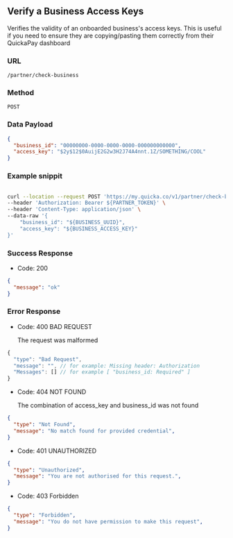 
## Verify a Business Access Keys

Verifies the validity of an onboarded business's access keys.
This is useful if you need to ensure they are copying/pasting them correctly from
their QuickaPay dashboard

### URL

  `/partner/check-business`

### Method

  `POST`

### Data Payload

```json
{
  "business_id": "00000000-0000-0000-0000-000000000000",
  "access_key": "$2y$12$0AuijE2G2w3H2J74A4nnt.1Z/SOMETHING/COOL"
}
```

### Example snippit

```bash

curl --location --request POST 'https://my.quicka.co/v1/partner/check-business' \
--header 'Authorization: Bearer ${PARTNER_TOKEN}' \
--header 'Content-Type: application/json' \
--data-raw '{
    "business_id": "${BUSINESS_UUID}",
    "access_key": "${BUSINESS_ACCESS_KEY}"
}'


```

### Success Response

  * Code: 200

```json
{
  "message": "ok"
}
```

### Error Response

  *  Code: 400 BAD REQUEST

     The request was malformed


```javascript
{
  "type": "Bad Request",
  "message": "", // for example: Missing header: Authorization
  "Messages": [] // for example [ "business_id: Required" ]
}
```


  *  Code: 404 NOT FOUND

     The combination of access_key and business_id was not found

```json
{
  "type": "Not Found",
  "message": "No match found for provided credential",
}
```

  * Code: 401 UNAUTHORIZED

```json
{
  "type": "Unauthorized",
  "message": "You are not authorised for this request.",
}
```


  * Code: 403 Forbidden


```json
{
  "type": "Forbidden",
  "message": "You do not have permission to make this request",
}
```

